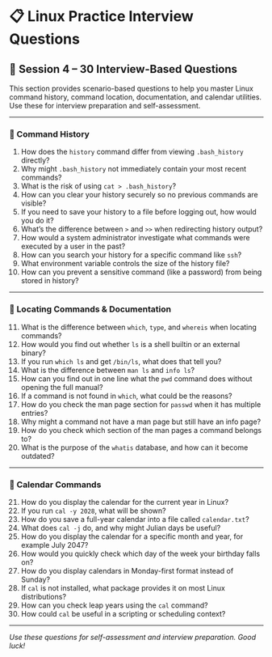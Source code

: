 # 📋 Linux Practice Interview Questions

## 📌 Session 4 – 30 Interview-Based Questions

This section provides scenario-based questions to help you master Linux command history, command location, documentation, and calendar utilities. Use these for interview preparation and self-assessment.

---

### 🔹 Command History

1. How does the `history` command differ from viewing `.bash_history` directly?
2. Why might `.bash_history` not immediately contain your most recent commands?
3. What is the risk of using `cat > .bash_history`?
4. How can you clear your history securely so no previous commands are visible?
5. If you need to save your history to a file before logging out, how would you do it?
6. What’s the difference between `>` and `>>` when redirecting history output?
7. How would a system administrator investigate what commands were executed by a user in the past?
8. How can you search your history for a specific command like `ssh`?
9. What environment variable controls the size of the history file?
10. How can you prevent a sensitive command (like a password) from being stored in history?

---

### 🔹 Locating Commands & Documentation

11. What is the difference between `which`, `type`, and `whereis` when locating commands?
12. How would you find out whether `ls` is a shell builtin or an external binary?
13. If you run `which ls` and get `/bin/ls`, what does that tell you?
14. What is the difference between `man ls` and `info ls`?
15. How can you find out in one line what the `pwd` command does without opening the full manual?
16. If a command is not found in `which`, what could be the reasons?
17. How do you check the man page section for `passwd` when it has multiple entries?
18. Why might a command not have a man page but still have an info page?
19. How do you check which section of the man pages a command belongs to?
20. What is the purpose of the `whatis` database, and how can it become outdated?

---

### 🔹 Calendar Commands

21. How do you display the calendar for the current year in Linux?
22. If you run `cal -y 2028`, what will be shown?
23. How do you save a full-year calendar into a file called `calendar.txt`?
24. What does `cal -j` do, and why might Julian days be useful?
25. How do you display the calendar for a specific month and year, for example July 2047?
26. How would you quickly check which day of the week your birthday falls on?
27. How do you display calendars in Monday-first format instead of Sunday?
28. If `cal` is not installed, what package provides it on most Linux distributions?
29. How can you check leap years using the `cal` command?
30. How could `cal` be useful in a scripting or scheduling context?

---

*Use these questions for self-assessment and interview preparation. Good luck!*